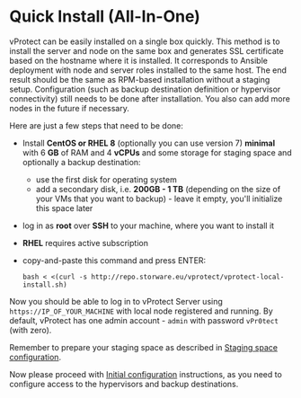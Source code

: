 # Quick Install \(All-In-One\)

vProtect can be easily installed on a single box quickly. This method is to install the server and node on the same box and generates SSL certificate based on the hostname where it is installed. It corresponds to Ansible deployment with node and server roles installed to the same host. The end result should be the same as RPM-based installation without a staging setup. Configuration \(such as backup destination definition or hypervisor connectivity\) still needs to be done after installation. You also can add more nodes in the future if necessary.

Here are just a few steps that need to be done:

* Install **CentOS or RHEL 8** \(optionally you can use version 7\) **minimal** with 6 **GB** of RAM and 4 **vCPUs** and some storage for staging space and optionally a backup destination:
  * use the first disk for operating system
  * add a secondary disk, i.e. **200GB - 1 TB** \(depending on the size of your VMs that you want to backup\) - leave it empty, you'll initialize this space later
* log in as **root** over **SSH** to your machine, where you want to install it
* **RHEL** requires active subscription
* copy-and-paste this command and press ENTER:

  ```text
  bash < <(curl -s http://repo.storware.eu/vprotect/vprotect-local-install.sh)
  ```

Now you should be able to log in to vProtect Server using `https://IP_OF_YOUR_MACHINE` with local node registered and running. By default, vProtect has one admin account - `admin` with password `vPr0tect` \(with zero\).

Remember to prepare your staging space as described in [Staging space configuration](common-tasks/staging-space-configuration.md).

Now please proceed with [Initial configuration](initial-configuration.md) instructions, as you need to configure access to the hypervisors and backup destinations.

